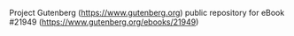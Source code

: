 Project Gutenberg (https://www.gutenberg.org) public repository for eBook #21949 (https://www.gutenberg.org/ebooks/21949)
